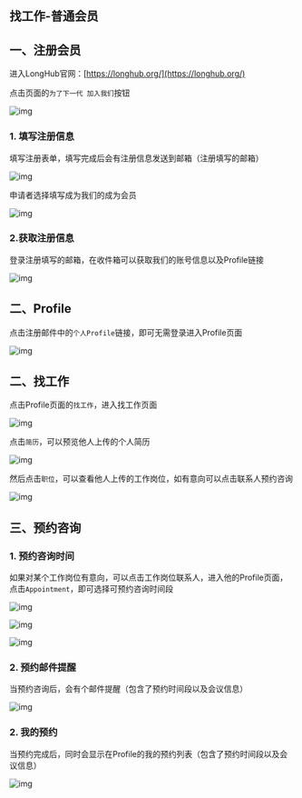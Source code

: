 ## 找工作-普通会员

## 一、注册会员

进入LongHub官网：[https://longhub.org/](https://longhub.org/)

点击页面的`为了下一代 加入我们`按钮

![img](../assets/0.png)

### 1. 填写注册信息

填写注册表单，填写完成后会有注册信息发送到邮箱（注册填写的邮箱）

![img](../assets/1.png)

申请者选择填写成为我们的成为会员

![img](../assets/23.png)

### 2.获取注册信息

登录注册填写的邮箱，在收件箱可以获取我们的账号信息以及Profile链接

![img](../assets/48.png)

## 二、Profile

点击注册邮件中的`个人Profile`链接，即可无需登录进入Profile页面

![img](../assets/49.png)

## 二、找工作

点击Profile页面的`找工作`，进入找工作页面

![img](../assets/71.png)

点击`简历`，可以预览他人上传的个人简历

![img](../assets/72.png)

然后点击`职位`，可以查看他人上传的工作岗位，如有意向可以点击联系人预约咨询

![img](../assets/73.png)

## 三、预约咨询

### 1. 预约咨询时间

如果对某个工作岗位有意向，可以点击工作岗位联系人，进入他的Profile页面，点击`Appointment`，即可选择可预约咨询时间段

![img](../assets/74.png)

![img](../assets/75.png)

![img](../assets/76.png)

### 2. 预约邮件提醒

当预约咨询后，会有个邮件提醒（包含了预约时间段以及会议信息）

![img](../assets/77.png)

### 2. 我的预约

当预约完成后，同时会显示在Profile的我的预约列表（包含了预约时间段以及会议信息）

![img](../assets/78.png)
